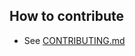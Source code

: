 ## How to contribute
- See [CONTRIBUTING.md](https://github.com/mindspotapp/issues/blob/main/CONTRIBUTING.md)
